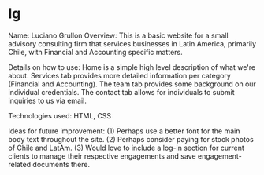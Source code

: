 # lg
Name: Luciano Grullon
Overview: This is a basic website for a small advisory consulting firm that services businesses in Latin America, primarily Chile, with Financial and Accounting specific matters.  

Details on how to use: Home is a simple high level description of what we're about. Services tab provides more detailed information per category (Financial and Accounting). The team tab provides some background on our individual credentials. The contact tab allows for individuals to submit inquiries to us via email.  

Technologies used: HTML, CSS  

Ideas for future improvement: (1) Perhaps use a better font for the main body text throughout the site. (2) Perhaps consider paying for stock photos of Chile and LatAm. (3) Would love to include a log-in section for current clients to manage their respective engagements and save engagement-related documents there. 
